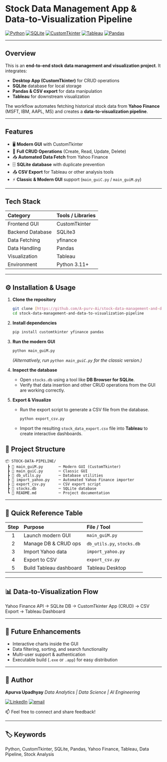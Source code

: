 # Stock Data Management App & Data-to-Visualization Pipeline

[![Python](https://img.shields.io/badge/Python-3.11+-blue?logo=python&logoColor=white)](https://www.python.org/)
[![SQLite](https://img.shields.io/badge/SQLite-3.x-lightgrey?logo=sqlite&logoColor=blue)](https://www.sqlite.org/index.html)
[![CustomTkinter](https://img.shields.io/badge/CustomTkinter-ModernGUI-orange)](https://github.com/TomSchimansky/CustomTkinter)
[![Tableau](https://img.shields.io/badge/Tableau-Dashboard-purple?logo=tableau&logoColor=white)](https://www.tableau.com/)
[![Pandas](https://img.shields.io/badge/Pandas-DataProcessing-lightblue?logo=pandas&logoColor=black)](https://pandas.pydata.org/)

---

## Overview
This is an **end-to-end stock data management and visualization project**. It integrates:
- **Desktop App (CustomTkinter)** for CRUD operations
- **SQLite** database for local storage
- **Pandas & CSV export** for data manipulation
- **Tableau** for downstream visualization

The workflow automates fetching historical stock data from **Yahoo Finance** (MSFT, IBM, AAPL, MS) and creates a **data-to-visualization pipeline**.

---

## Features
- 🖥️ **Modern GUI** with CustomTkinter
- 🔄 **Full CRUD Operations** (Create, Read, Update, Delete)
- 📥 **Automated Data Fetch** from Yahoo Finance
- 🗄️ **SQLite database** with duplicate prevention
- 📤 **CSV Export** for Tableau or other analysis tools
- ⚡ **Classic & Modern GUI** support (`main_guiC.py` / `main_guiM.py`)

---

## Tech Stack
| Category         | Tools / Libraries |
|:-----------------|:------------------|
| Frontend GUI     | CustomTkinter     |
| Backend Database | SQLite3           |
| Data Fetching    | yfinance          |
| Data Handling    | Pandas            |
| Visualization    | Tableau           |
| Environment      | Python 3.11+      |

---

## ⚙️ Installation & Usage

1.  **Clone the repository**
    ```bash
    git clone [https://github.com/A-purv-Ai/stock-data-management-and-data-to-visualization-pipeline.git](https://github.com/A-purv-Ai/stock-data-management-and-data-to-visualization-pipeline.git)
    cd stock-data-management-and-data-to-visualization-pipeline
    ```
2.  **Install dependencies**
    ```bash
    pip install customtkinter yfinance pandas
    ```
3.  **Run the modern GUI**
    ```bash
    python main_guiM.py
    ```
    *(Alternatively, run `python main_guiC.py` for the classic version.)*

4.  **Inspect the database**
    - Open `stocks.db` using a tool like **DB Browser for SQLite**.
    - Verify that data insertion and other CRUD operations from the GUI are working correctly.

5.  **Export & Visualize**
    - Run the export script to generate a CSV file from the database.
      ```bash
      python export_csv.py
      ```
    - Import the resulting `stock_data_export.csv` file into **Tableau** to create interactive dashboards.



## 📂 Project Structure
```
📦 STOCK-DATA-PIPELINE/
 ┣ 📜 main_guiM.py       ─ Modern GUI (CustomTkinter)
 ┣ 📜 main_guiC.py       ─ Classic GUI
 ┣ 📜 db_utils.py        ─ Database utilities
 ┣ 📜 import_yahoo.py    ─ Automated Yahoo Finance importer
 ┣ 📜 export_csv.py      ─ CSV export script
 ┣ 📜 stocks.db          ─ SQLite database
 ┗ 📜 README.md          ─ Project documentation
```
---

## 🔁 Quick Reference Table
| Step | Purpose                 | File / Tool                |
|:----:|:------------------------|:---------------------------|
| 1    | Launch modern GUI       | `main_guiM.py`             |
| 2    | Manage DB & CRUD ops    | `db_utils.py`, `stocks.db` |
| 3    | Import Yahoo data       | `import_yahoo.py`          |
| 4    | Export to CSV           | `export_csv.py`            |
| 5    | Build Tableau dashboard | Tableau Desktop            |

<!--
Alignment markers guide:
:----: → center align
:----  → left align
----:  → right align
-->
---

## 📊 Data-to-Visualization Flow
Yahoo Finance API → SQLite DB → CustomTkinter App (CRUD) → CSV Export → Tableau Dashboard


---

## 🔮 Future Enhancements
- Interactive charts inside the GUI
- Data filtering, sorting, and search functionality
- Multi-user support & authentication
- Executable build (`.exe` or `.app`) for easy distribution

---

## 👤 Author
**Apurva Upadhyay**
*Data Analytics | Data Science | AI Engineering*

[![LinkedIn](https://img.shields.io/badge/LinkedIn-%230077B5.svg?logo=linkedin&logoColor=white)](https://linkedin.com/in/upadhyayapurva) [![email](https://img.shields.io/badge/Email-D14836?logo=gmail&logoColor=white)](mailto:apurvaupadhyayai@gmail.com)

📫 Feel free to connect and share feedback!

---

## 🏷️ Keywords
Python, CustomTkinter, SQLite, Pandas, Yahoo Finance, Tableau, Data Pipeline, Stock Analysis
